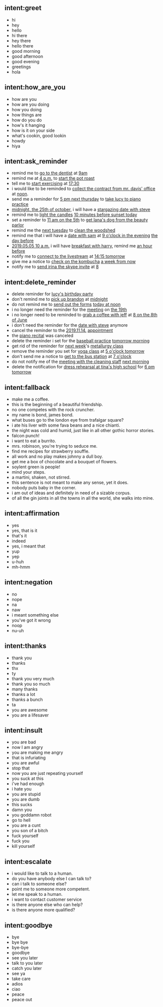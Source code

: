 ## intent:greet
- hi
- hey
- hello
- hi there
- hey there
- hello there
- good morning
- good afternoon
- good evening
- greetings
- hola

## intent:how_are_you
- how are you
- how are you doing
- how you doing
- how things are
- how do you do
- how's it hanging
- how is it on your side
- what's cookin, good lookin
- howdy
- hiya

## intent:ask_reminder
- remind me to [go to the dentist](action) at [9am](datetime)
- remind me at [4 p.m.](datetime) to [start the pot roast](action)
- tell me to [start exercising](action) at [17:30](datetime)
- i would like to be reminded to [collect the contract from mr. davis' office](action) at [noon](datetime).
- send me a reminder for [5 pm next thursday](datetime) to [take lucy to piano practice](action)
- [midnight, the 25th of october,](datetime) i will have a [stargazing date with steve](action)
- remind me to [light the candles](action) [10 minutes before sunset today](datetime)
- set a reminder to [11 am on the 5th](datetime) to [get lana's dog from the beauty parlor](action)
- remind me the [next tuesday](datetime) to [clean the woodshed](action)
- remind me that i will have a [date with sam](action) at [9 o'clock in the evening](datetime) [the day before](datetime)
- [2019.05.05 10 a.m.](datetime) i will have [breakfast with harry](action), remind me [an hour before](datetime)
- notify me to [connect to the livestream](action) at [14:15 tomorrow](datetime)
- give me a notice to [check on the kombucha](action) [a week from now](datetime)
- notify me to [send irina the skype invite](action) at [8](datetime)

## intent:delete_reminder
- delete reminder for [lucy's birthday party](action)
- don't remind me to [pick up brandon](action) at [midnight](datetime)
- do not remind me to [send out the forms](action) [today at noon](datetime)
- i no longer need the reminder for the [meeting](action) on [the 19th](datetime)
- i no longer need to be reminded to [grab a coffee with jeff](action) at [8 on the 8th of June](datetime)
- i don't need the reminder for the [date with steve](action) anymore
- cancel the reminder to the [2019.11.14.](datetime) [appointment](action)
- the [piano recital](action) was canceled
- delete the reminder i set for the [baseball practice](action) [tomorrow morning](datetime)
- get rid of the reminder for [next week](datetime)'s [metallurgy class](action)
- remove the reminder you set for [yoga class](action) at [5 o'clock tomorrow](action)
- don't send me a notice to [get to the bus station](action) at [7 o'clock](datetime)
- do not notify me of the [meeting with the cleaning staff](action) [next morning](datetime)
- delete the notification for [dress rehearsal at tina's high school](action) for [6 pm tomorrow](datetime)

## intent:fallback
- make me a coffee.
- this is the beginning of a beautiful friendship.
- no one competes with the rock cruncher.
- my name is bond, james bond.
- what buses go to the london eye from trafalgar square?
- i ate his liver with some fava beans and a nice chianti.
- the night was cold and humid, just like in all other gothic horror stories.
- falcon punch!
- i want to eat a burrito.
- mrs. robinson, you're trying to seduce me.
- find me recipes for strawberry souffle.
- all work and no play makes johnny a dull boy.
- get me a box of chocolate and a bouquet of flowers.
- soylent green is people!
- mind your steps.
- a martini, shaken, not stirred.
- this sentence is not meant to make any sense, yet it does.
- nobody puts baby in the corner.
- i am out of ideas and definitely in need of a sizable corpus.
- of all the gin joints in all the towns in all the world, she walks into mine.

## intent:affirmation
- yes
- yes, that is it
- that's it
- indeed
- yes, i meant that
- yup
- yep
- u-huh
- mh-hmm

## intent:negation
- no
- nope
- na
- naw
- i meant something else
- you've got it wrong
- noop
- nu-uh

## intent:thanks
- thank you
- thanks
- thx
- ty
- thank you very much
- thank you so much
- many thanks
- thanks a lot
- thanks a bunch
- ta
- you are awesome
- you are a lifesaver

## intent:insult
- you are bad
- now I am angry
- you are making me angry
- that is infuriating
- you are awful
- stop that
- now you are just repeating yourself
- you suck at this
- i've had enough
- i hate you
- you are stupid
- you are dumb
- this sucks
- damn you
- you goddamn robot
- go to hell
- you are a cunt
- you son of a bitch
- fuck yourself
- fuck you
- kill yourself

## intent:escalate
- i would like to talk to a human.
- do you have anybody else I can talk to?
- can i talk to someone else?
- point me to someone more competent.
- let me speak to a human.
- i want to contact customer service
- is there anyone else who can help?
- is there anyone more qualified?

## intent:goodbye
- bye
- bye bye
- bye-bye
- goodbye
- see you later
- talk to you later
- catch you later
- see ya
- take care
- adios
- ciao
- peace
- peace out
